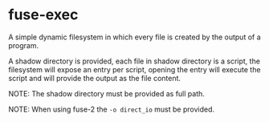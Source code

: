 # fuse-exec

A simple dynamic filesystem in which every file is created by the output of a
program.

A shadow directory is provided, each file in shadow directory is a script, the
filesystem will expose an entry per script, opening the entry will execute the
script and will provide the output as the file content.

NOTE: The shadow directory must be provided as full path.

NOTE: When using fuse-2 the `-o direct_io` must be provided.
